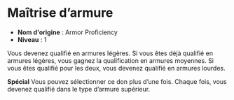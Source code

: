 # Maîtrise d’armure

 * **Nom d'origine** : Armor Proficiency
 * **Niveau** : 1


<p>Vous devenez qualifié en armures légères. Si vous êtes déjà qualifié en armures légères, vous gagnez la qualification en armures moyennes. Si vous êtes qualifié pour les deux, vous devenez qualifié en armures lourdes.</p>
<p><strong>Spécial</strong> Vous pouvez sélectionner ce don plus d’une fois. Chaque fois, vous devenez qualifié dans le type d’armure supérieur.</p>